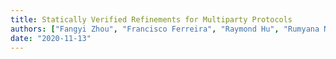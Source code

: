 ```yaml
---
title: Statically Verified Refinements for Multiparty Protocols
authors: ["Fangyi Zhou", "Francisco Ferreira", "Raymond Hu", "Rumyana Neykova", "Nobuko Yoshida"]
date: "2020-11-13"
---
```

